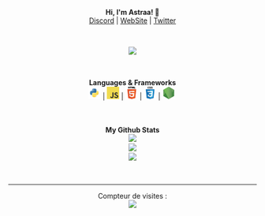 <p align='center'>
  <b>Hi, I'm Astraa! 🦖</b><br>
  <a href="https://discord.gg/pUZrFnabvd">Discord</a> |
  <a href="http://astraadev.club/">WebSite</a> |
  <a href="https://twitter.com/Kaneki_Web">Twitter</a>
</p>

<p align="center"><br>
  <a href="https://github.com/AstraaDev"></a>
</p>

<p align="center">
<a href="https://discord.com/users/464457105521508354">
  <img src="https://lanyard-profile-readme.vercel.app/api/464457105521508354?theme=dark&bg=0d1117&animated=true&hideDiscrim=false&borderRadius=30px&idleMessage=Follow%20me%20on%20GitHub%20<3"/></a>
</p>

<br>
<p align="center">
	<b>Languages & Frameworks</b>
	<br>
	<code><img height="25" src="https://raw.githubusercontent.com/github/explore/80688e429a7d4ef2fca1e82350fe8e3517d3494d/topics/python/python.png"></code>&nbsp;|
	<code><img height="25" src="https://raw.githubusercontent.com/github/explore/80688e429a7d4ef2fca1e82350fe8e3517d3494d/topics/javascript/javascript.png"></code>&nbsp;|
	<code><img height="25" src="https://raw.githubusercontent.com/github/explore/80688e429a7d4ef2fca1e82350fe8e3517d3494d/topics/html/html.png"></code>&nbsp;|
	<code><img height="25" src="https://raw.githubusercontent.com/github/explore/80688e429a7d4ef2fca1e82350fe8e3517d3494d/topics/css/css.png"></code>&nbsp;|
	<code><img height="25" src="https://raw.githubusercontent.com/github/explore/80688e429a7d4ef2fca1e82350fe8e3517d3494d/topics/nodejs/nodejs.png"></code>&nbsp;
	<br><br><br><br>
	<b>My Github Stats</b><br>
    	<img src="https://github-readme-streak-stats.herokuapp.com/?user=AstraaDev&theme=dark&hide_border=true">
	<br>
	<img src="https://github-readme-stats.vercel.app/api?username=AstraaDev&include_all_commits=true&show_icons=true&hide_border=true&hide_title=true&count_private=true&theme=dark">
	<br>
	<img src="https://github-readme-stats.vercel.app/api/top-langs/?username=AstraaDev&layout=compact&count_private=true&langs_count=8&hide_border=true&theme=dark">
</p>

<p>&nbsp;</p>    

---  

<p align="center"> 
  Compteur de visites :<br>
  <img src="https://profile-counter.glitch.me/AstraaDev/count.svg" />
</p>

